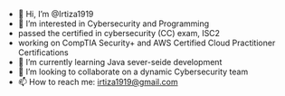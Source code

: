 - 👋 Hi, I’m @Irtiza1919
- 👀 I’m interested in Cybersecurity and Programming
- passed the certified in cybersecurity (CC) exam, ISC2
- working on CompTIA Security+ and AWS Certified Cloud Practitioner Certifications
- 🌱 I’m currently learning Java sever-seide development 
- 💞️ I’m looking to collaborate on a dynamic Cybersecurity team
- 📫 How to reach me: irtiza1919@gmail.com

<!---
Irtiza1919/Irtiza1919 is a ✨ special ✨ repository because its `README.md` (this file) appears on your GitHub profile.
You can click the Preview link to take a look at your changes.
--->
